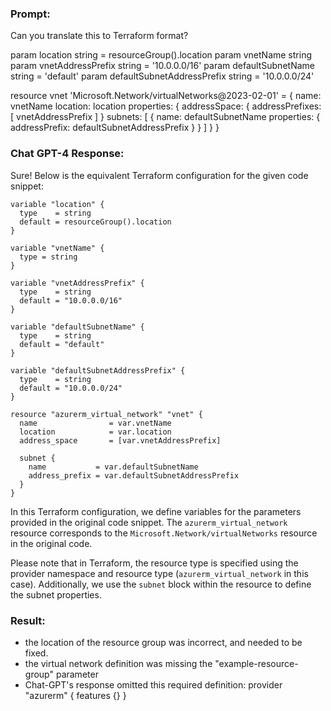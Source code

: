 ### Prompt:
Can you translate this to Terraform format? 

param location string = resourceGroup().location
param vnetName string
param vnetAddressPrefix string = '10.0.0.0/16'
param defaultSubnetName string = 'default'
param defaultSubnetAddressPrefix string = '10.0.0.0/24'

resource vnet 'Microsoft.Network/virtualNetworks@2023-02-01' = {
  name: vnetName
  location: location
  properties: {
    addressSpace: {
      addressPrefixes: [
        vnetAddressPrefix
      ]
    }
    subnets: [
      {
        name: defaultSubnetName
        properties: {
          addressPrefix: defaultSubnetAddressPrefix
        }
      }
    ]
  }
}

### Chat GPT-4 Response:

Sure! Below is the equivalent Terraform configuration for the given code snippet:

```hcl
variable "location" {
  type    = string
  default = resourceGroup().location
}

variable "vnetName" {
  type = string
}

variable "vnetAddressPrefix" {
  type    = string
  default = "10.0.0.0/16"
}

variable "defaultSubnetName" {
  type    = string
  default = "default"
}

variable "defaultSubnetAddressPrefix" {
  type    = string
  default = "10.0.0.0/24"
}

resource "azurerm_virtual_network" "vnet" {
  name                = var.vnetName
  location            = var.location
  address_space       = [var.vnetAddressPrefix]

  subnet {
    name           = var.defaultSubnetName
    address_prefix = var.defaultSubnetAddressPrefix
  }
}
```

In this Terraform configuration, we define variables for the parameters provided in the original code snippet. The `azurerm_virtual_network` resource corresponds to the `Microsoft.Network/virtualNetworks` resource in the original code.

Please note that in Terraform, the resource type is specified using the provider namespace and resource type (`azurerm_virtual_network` in this case). Additionally, we use the `subnet` block within the resource to define the subnet properties.

### Result:

- the location of the resource group was incorrect, and needed to be fixed.
- the virtual network definition was missing the "example-resource-group" parameter
- Chat-GPT's response omitted this required definition:
    provider "azurerm" {
    features {}
    }